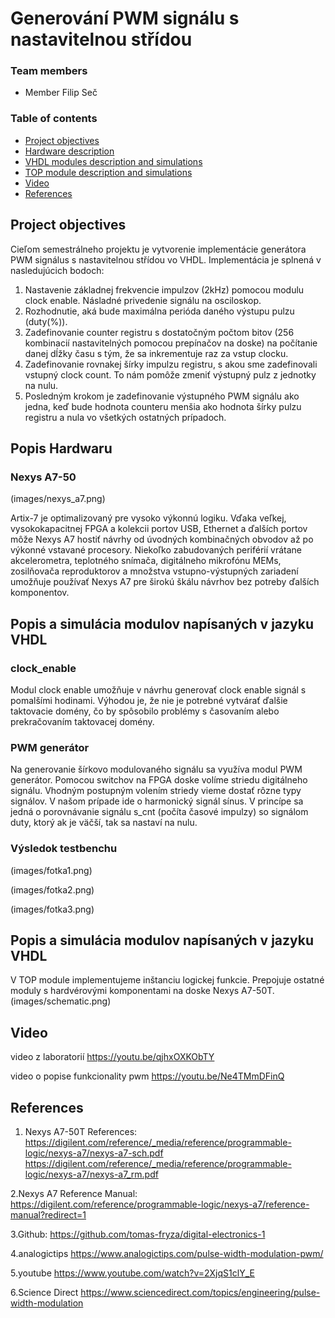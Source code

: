 # Generování PWM signálu s nastavitelnou střídou

### Team members

* Member Filip Seč


### Table of contents

* [Project objectives](#objectives)
* [Hardware description](#hardware)
* [VHDL modules description and simulations](#modules)
* [TOP module description and simulations](#top)
* [Video](#video)
* [References](#references)

<a name="objectives"></a>

## Project objectives

Cieľom semestrálneho projektu je vytvorenie implementácie generátora PWM signálus s nastavitelnou střídou vo VHDL. Implementácia je splnená v nasledujúcich bodoch: 
1. Nastavenie základnej frekvencie impulzov (2kHz) pomocou modulu clock enable. Násladné privedenie signálu na osciloskop.
2. Rozhodnutie, aká bude maximálna perióda daného výstupu pulzu (duty(%)).
3. Zadefinovanie counter registru s dostatočným počtom bitov (256 kombinacií nastavitelných pomocou prepínačov na doske) na počítanie danej dĺžky času s tým, že sa inkrementuje raz za vstup clocku.
4. Zadefinovanie rovnakej šírky impulzu registru, s akou sme zadefinovali vstupný clock count. To nám pomôže zmeniť výstupný pulz z jednotky na nulu. 
5. Posledným krokom je zadefinovanie výstupného PWM signálu ako jedna, keď  bude hodnota counteru menšia ako hodnota šírky pulzu registru a nula vo všetkých ostatných prípadoch. 

<a name="Nexys A7-50T"></a>
## Popis Hardwaru

### Nexys A7-50
(images/nexys_a7.png)


Artix-7 je optimalizovaný pre vysoko výkonnú logiku. Vďaka veľkej, vysokokapacitnej FPGA a kolekcii portov USB, Ethernet a ďalších portov môže Nexys A7 
hostiť návrhy od úvodných kombinačných obvodov až po výkonné vstavané procesory. Niekoľko zabudovaných periférií vrátane akcelerometra, teplotného snímača, 
digitálneho mikrofónu MEMs, zosilňovača reproduktorov a množstva vstupno-výstupných zariadení umožňuje používať Nexys A7 pre širokú škálu návrhov 
bez potreby ďalších komponentov. 

<a name="Popis a simulácia modulov napísaných v jazyku VHDL"></a>

## Popis a simulácia modulov napísaných v jazyku VHDL

### clock_enable
Modul clock enable umožňuje v návrhu generovať clock enable signál s pomalšími hodinami. Výhodou je, že nie je potrebné vytvárať ďalšie taktovacie domény, 
čo by spôsobilo problémy s časovaním alebo prekračovaním taktovacej domény.

### PWM generátor
Na generovanie šírkovo modulovaného signálu sa využíva modul PWM generátor. Pomocou switchov na FPGA doske volíme striedu digitálneho signálu. 
Vhodným postupným volením striedy vieme dostať rôzne typy signálov. V našom prípade ide o harmonický signál sínus.
V princípe sa jedná o porovnávanie signálu s_cnt (počíta časové impulzy) so signálom duty, ktorý ak je väčší, tak sa nastaví na nulu.   

### Výsledok testbenchu

(images/fotka1.png)                                       


(images/fotka2.png)


(images/fotka3.png)

<a name="top"></a>

## Popis a simulácia modulov napísaných v jazyku VHDL
V TOP module implementujeme inštanciu logickej funkcie. Prepojuje ostatné moduly s hardvérovými komponentami na doske Nexys A7-50T. 
(images/schematic.png)       

<a name="video"></a>

## Video
video z laboratorií
https://youtu.be/qjhxOXKObTY

video o popise funkcionality pwm 
https://youtu.be/Ne4TMmDFinQ

<a name="references"></a>

## References

1. Nexys A7-50T References:
https://digilent.com/reference/_media/reference/programmable-logic/nexys-a7/nexys-a7-sch.pdf
https://digilent.com/reference/_media/reference/programmable-logic/nexys-a7/nexys-a7_rm.pdf

2.Nexys A7 Reference Manual:
https://digilent.com/reference/programmable-logic/nexys-a7/reference-manual?redirect=1

3.Github:
https://github.com/tomas-fryza/digital-electronics-1

4.analogictips
https://www.analogictips.com/pulse-width-modulation-pwm/

5.youtube 
https://www.youtube.com/watch?v=2XjqS1clY_E

6.Science Direct
https://www.sciencedirect.com/topics/engineering/pulse-width-modulation



